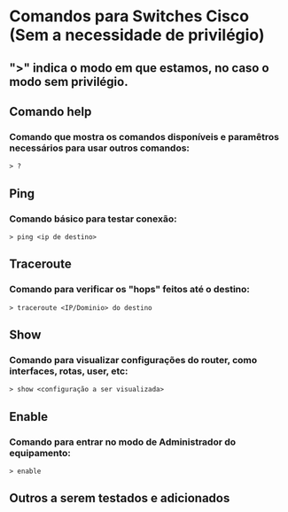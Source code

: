 # Comandos para Switches Cisco (Sem a necessidade de privilégio)

## ">" indica o modo em que estamos, no caso o modo sem privilégio.

## Comando help
### Comando que mostra os comandos disponíveis e paramêtros necessários para usar outros comandos:

```
> ?
```

## Ping
### Comando básico para testar conexão:

```
> ping <ip de destino>
```

## Traceroute
### Comando para verificar os "hops" feitos até o destino:

```
> traceroute <IP/Dominio> do destino
```

## Show
### Comando para visualizar configurações do router, como interfaces, rotas, user, etc:

```
> show <configuração a ser visualizada>
```

## Enable
### Comando para entrar no modo de Administrador do equipamento:

```
> enable
```

## Outros a serem testados e adicionados